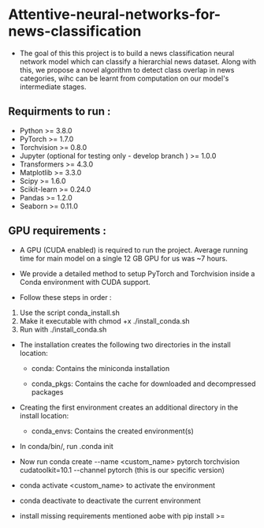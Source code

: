 # Attentive-neural-networks-for-news-classification

* The goal of this this project is to build a news classification neural network model which can classify a hierarchial news dataset. Along with this, we propose a novel algorithm to detect class overlap in news categories, wihc can be learnt from computation on our model's intermediate stages.

## Requirments to run :

* Python >= 3.8.0
* PyTorch >= 1.7.0
* Torchvision >= 0.8.0
* Jupyter (optional for testing only - develop branch ) >= 1.0.0
* Transformers >= 4.3.0
* Matplotlib >= 3.3.0
* Scipy >= 1.6.0
* Scikit-learn >= 0.24.0
* Pandas >= 1.2.0
* Seaborn >= 0.11.0

## GPU requirements :

* A GPU (CUDA enabled) is required to run the project. Average running time for main model on a single 12 GB GPU for us was ~7 hours.
* We provide a detailed method to setup PyTorch and Torchvision inside a Conda environment with CUDA support.

* Follow these steps in order :

1. Use the script conda_install.sh
2. Make it executable with chmod +x ./install_conda.sh
3. Run with ./install_conda.sh

* The installation creates the following two directories in the install location:

    + conda: Contains the miniconda installation

    + conda_pkgs: Contains the cache for downloaded and decompressed packages

* Creating the first environment creates an additional directory in the install location:

    + conda_envs: Contains the created environment(s)

* In conda/bin/, run .conda init

* Now run conda create --name <custom_name> pytorch torchvision cudatoolkit=10.1 --channel pytorch (this is our specific version)

* conda activate <custom_name> to activate the environment 
* conda deactivate to deactivate the current environment 
* install missing requirements mentioned aobe with pip install <package>>=<version>











